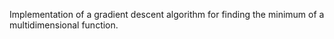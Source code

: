 Implementation of a gradient descent algorithm for finding the minimum of a multidimensional function.
